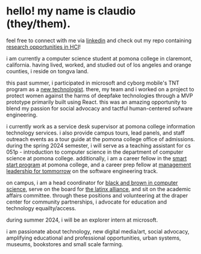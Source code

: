 # hello! my name is claudio (they/them).

feel free to connect with me via [linkedin](https://www.linkedin.com/in/claudio-r-castillo/) and check out my repo containing [research opportunities in HCI](https://github.com/claudio-codebase/HCI_Research_Opps)!


i am currently a computer science student at pomona college in claremont, california. having lived, worked, and studied out of los angeles and orange counties, i reside on tongva land.

this past summer, i participated in microsoft and cyborg mobile's TNT program as a [new technologist](https://newtechnologists.com/). there, my team and i worked on a project to protect women against the harms of deepfake technologies through a MVP prototype primarily built using React. this was an amazing opportunity to blend my passion for social advocacy and tactful human-centered sofware engineering.

i currently work as a service desk supervisor at pomona college information technology services. i also provide campus tours, lead panels, and staff outreach events as a tour guide at the pomona college office of admissions. during the spring 2024 semester, i will serve as a teaching assistant for cs 051p - introduction to computer science in the department of computer science at pomona college. additionally, i am a career fellow in the [smart start program](https://www.pomona.edu/administration/career-development/career-advising-resources/smart-start) at pomona college, and a career prep fellow at [management leadership for tommorrow](https://mlt.org/career-prep/) on the software engineering track. 

on campus, i am a head coordinator for [black and brown in computer science](https://www.instagram.com/bbicspomona/), serve on the board for [the latinx alliance](https://www.instagram.com/pomonalxa/), and sit on the academic affairs committee. through these positions and volunteering at the draper center for community partnerships, i advocate for education and technology equailty/access.

during summer 2024, i will be an explorer intern at microsoft.

i am passionate about technology, new digital media/art, social advocacy, amplifying educational and professional opportunities, urban systems, museums, bookstores and small scale farming. 
